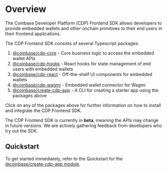 # Overview

The Coinbase Developer Platform (CDP) Frontend SDK allows developers to provide embedded wallets and other
onchain primitives to their end users in their frontend applications.

The CDP Frontend SDK consists of several Typescript packages:

1. [@coinbase/cdp-core](/sdks/cdp-sdks-v2/frontend/@coinbase/cdp-core) - Core business logic to access the embedded wallet APIs
2. [@coinbase/cdp-hooks](/sdks/cdp-sdks-v2/frontend/@coinbase/cdp-hooks) - React hooks for state management of end users with embedded wallets
3. [@coinbase/cdp-react](/sdks/cdp-sdks-v2/frontend/@coinbase/cdp-react/index) - Off-the-shelf UI components for embedded wallets
4. [@coinbase/cdp-wagmi](/sdks/cdp-sdks-v2/frontend/@coinbase/cdp-wagmi) - Embedded wallet connector for Wagmi
5. [@coinbase/create-cdp-app](/sdks/cdp-sdks-v2/frontend/@coinbase/create-cdp-app) - A CLI for creating a starter app using the packages above

Click on any of the packages above for further information on how to install and integrate the CDP Frontend SDK.

The CDP Frontend SDK is currently in **beta**, meaning the APIs may change in future versions. We are actively gathering feedback from developers who try out the SDK.

## Quickstart

To get started immediately, refer to the Quickstart for the [@coinbase/create-cdp-app module](/sdks/cdp-sdks-v2/frontend/@coinbase/create-cdp-app).
